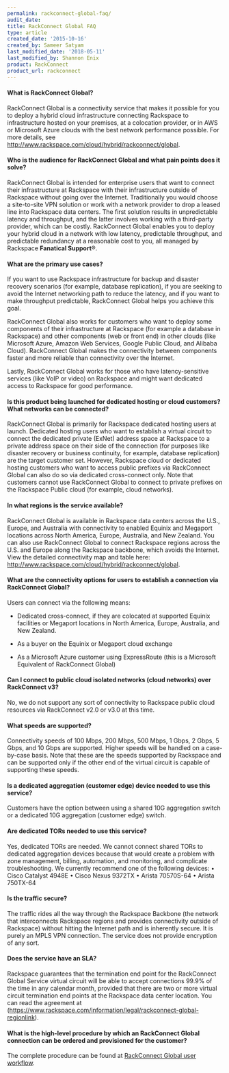 ```yaml
---
permalink: rackconnect-global-faq/
audit_date:
title: RackConnect Global FAQ
type: article
created_date: '2015-10-16'
created_by: Sameer Satyam
last_modified_date: '2018-05-11'
last_modified_by: Shannon Enix
product: RackConnect
product_url: rackconnect
---
```


#### What is RackConnect Global?

RackConnect Global is a connectivity service that makes it
possible for you to deploy a hybrid cloud infrastructure connecting Rackspace to infrastructure hosted on your premises, at a colocation provider, or in AWS or Microsoft Azure clouds 
with the best network performance possible. For more details, see
<http://www.rackspace.com/cloud/hybrid/rackconnect/global>.

#### Who is the audience for RackConnect Global and what pain points does it solve?

RackConnect Global is intended for enterprise users that want to connect their
infrastructure at Rackspace with their infrastructure outside of
Rackspace without going over the Internet. Traditionally you would
choose a site-to-site VPN solution or work with a network provider to
drop a leased line into Rackspace data centers. The first solution
results in unpredictable latency and throughput, and the latter involves
working with a third-party provider, which can be costly.
RackConnect Global enables you to deploy your hybrid cloud in a network with low
latency, predictable throughput, and predictable redundancy at a
reasonable cost to you, all managed by Rackspace **Fanatical Support**&reg;.

#### What are the primary use cases?

If you want to use Rackspace infrastructure for backup and disaster recovery
scenarios (for example, database replication), if you are seeking to
avoid the Internet networking path to reduce the latency, and if you want
to make throughput predictable, RackConnect Global helps you achieve this goal.

RackConnect Global also works for customers who want to deploy some components of their infrastructure at Rackspace (for example a database in Rackspace) and other components (web or front end) in other clouds (like Microsoft Azure, Amazon Web Services, Google Public Cloud, and Alibaba Cloud). RackConnect Global makes the connectivity between components
faster and more reliable than connectivity over the Internet.

Lastly, RackConnect Global works for those who have latency-sensitive services (like VoIP or video) on Rackspace and might want dedicated access to Rackspace for good performance.

#### Is this product being launched for dedicated hosting or cloud customers? What networks can be connected?

RackConnect Global is primarily for Rackspace dedicated hosting users at
launch. Dedicated hosting users who want to establish a virtual circuit
to connect the dedicated private (ExNet) address space at Rackspace to a
private address space on their side of the connection (for purposes like
disaster recovery or business continuity, for example, database replication)
are the target customer set. However, Rackspace cloud or dedicated
hosting customers who want to access public prefixes via RackConnect Global can also do
so via dedicated cross-connect only. Note that customers cannot use
RackConnect Global to connect to private prefixes on the Rackspace Public
cloud (for example, cloud networks).

#### In what regions is the service available?

RackConnect Global is available in Rackspace data centers across the U.S., Europe, and Australia with connectivity to enabled Equinix and Megaport locations across North America, Europe, Australia, and New Zealand. You can also use RackConnect Global to connect Rackspace regions across the U.S. and Europe along the Rackspace backbone, which avoids the Internet. View the detailed connectivity map and table here: <http://www.rackspace.com/cloud/hybrid/rackconnect/global>.

#### What are the connectivity options for users to establish a connection via RackConnect Global?

Users can connect via the following means:

- Dedicated cross-connect, if they are colocated at supported Equinix facilities or Megaport locations in North America, Europe, Australia, and New Zealand. 

- As a buyer on the Equinix or Megaport cloud exchange

- As a Microsoft Azure customer using ExpressRoute (this is a Microsoft Equivalent of RackConnect Global)

#### Can I connect to public cloud isolated networks (cloud networks) over RackConnect v3?

No, we do not support any sort of connectivity to Rackspace public cloud resources via RackConnect v2.0 or v3.0 at this time.

#### What speeds are supported?

Connectivity speeds of 100 Mbps, 200 Mbps, 500 Mbps, 1 Gbps, 2 Gbps, 5 Gbps, and 10 Gbps are supported. Higher speeds will be handled on a case-by-case basis. Note
that these are the speeds supported by Rackspace and can be
supported only if the other end of the virtual circuit is capable of
supporting these speeds.

#### Is a dedicated aggregation (customer edge) device needed to use this service?

Customers have the option between using a shared 10G aggregation switch or a dedicated 10G aggregation (customer edge) switch. 

#### Are dedicated TORs needed to use this service?

Yes, dedicated TORs are needed. We cannot connect shared TORs to dedicated
aggregation devices because that would create a problem with zone management,
billing, automation, and monitoring, and complicate troubleshooting. We currently recommend one of the following devices:
•	Cisco Catalyst 4948E
•	Cisco Nexus 9372TX
•	Arista 70570S-64
•	Arista 750TX-64

#### Is the traffic secure?

The traffic rides all the way through the Rackspace
Backbone (the network that interconnects Rackspace regions and provides
connectivity outside of Rackspace) without hitting the Internet path and
is inherently secure. It is purely an
MPLS VPN connection. The service does not provide encryption of any sort. 

#### Does the service have an SLA?

Rackspace guarantees that the termination end point for the RackConnect Global Service virtual circuit will be able to accept connections 99.9% of the time in any calendar month, provided that there are two or more virtual circuit termination end points at the Rackspace data center location. You can read the agreement at (https://www.rackspace.com/information/legal/rackconnect-global-regionlink).

#### What is the high-level procedure by which an RackConnect Global connection can be ordered and provisioned for the customer?

The complete procedure can be found at [RackConnect Global user workflow](/how-to/rackconnect-global-user-workflow).
